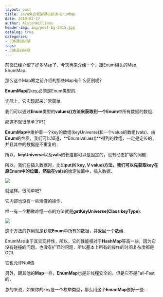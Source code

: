 ```yaml
---
layout: post
title: Java集合框架源码研读-EnumMap
date: 2019-02-17
author: AlstonWilliams
header-img: img/post-bg-2015.jpg
catalog: true
categories:
- JDK源码研读
tags:
- JDK源码研读
---
```

前面已经介绍了好多Map了，今天再来介绍一个，跟Enum相关的Map, EnumMap.

那么这个Map跟之前介绍的那些Map有什么区别呢?

**EnumMap**的key,必须是Enum类型的.

实际上，它实现起来非常简单.

我们可以通过**Enum**类型的**values()**方法来获取到一个**Enum**中所有数据的数组．

那这不就很简单了吗?

**EnumMap**中维护着一个key的数组(keyUniverse)和一个value的数组(vals)．由**Enum**的性质，我们可以知道，**Enum.values()**得到的数组，一定是定长的，并且其中的数据是不重复的．

所以，**keyUniverse**以及**vals**的长度都可以是固定的，没有动态扩容的问题．

所以，我们在插入数据时，比如**put(K key, V value)**方法，我们可以先获取key在原Enum中的位置，然后在**vals**的给定位置中，插入数据．


![](http://upload-images.jianshu.io/upload_images/4108852-b10e0867e5034015.png?imageMogr2/auto-orient/strip%7CimageView2/2/w/1240)


就这样，很简单吧?

它内部也没有一些难懂的操作．

唯一有一个稍微难懂一点的方法就是**getKeyUniverse(Class<K> keyType)**:


![](http://upload-images.jianshu.io/upload_images/4108852-57ac0e081fa52f10.png?imageMogr2/auto-orient/strip%7CimageView2/2/w/1240)

这个方法的作用就是获取**Enum**中所有的数据，并返回一个数组．

EnumMap由于其实现特性，所以，它的性能相对于**HashMap**等高一些，因为它没有碰撞的问题，也没有扩容的问题．所以基本上所有的操作的时间复杂度都是O(1).

它也允许Null值.

另外，跟其他的**Map**一样，**EnumMap**也是非线程安全的，但是它不是Fail-Fast的．

总的来说，如果你的key是一个枚举类型，那么用这个**EnumMap**要好一些．
